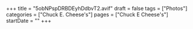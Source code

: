 +++
title = "5obNPspDRBDEyhDdbvT2.avif"
draft = false
tags = ["Photos"]
categories = ["Chuck E. Cheese's"]
pages = ["Chuck E Cheese's"]
startDate = ""
+++
